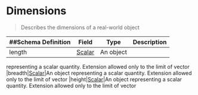 # Dimensions

> Describes the dimensions of a real-world object

| ##Schema Definition | **Field**                                                  | **Type**  | **Description** |
| ------------------- | ---------------------------------------------------------- | --------- | --------------- |
| length              | [Scalar](/reference/0.9.3/core/schema-reference/scalar) | An object |

representing a scalar quantity. Extension allowed only to the limit of vector
|breadth|[Scalar](/reference/0.9.3/core/schema-reference/scalar)|An object
representing a scalar quantity. Extension allowed only to the limit of vector
|height|[Scalar](/reference/0.9.3/core/schema-reference/scalar)|An object
representing a scalar quantity. Extension allowed only to the limit of vector
